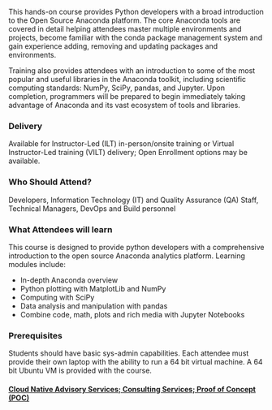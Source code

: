 <!-- Anaconda Foundation -->

This hands-on course provides Python developers with a broad introduction to the Open Source Anaconda platform. The core Anaconda tools are covered in detail helping attendees master multiple environments and projects, become familiar with the conda package management system and gain experience adding, removing and updating packages and environments.

Training also provides attendees with an introduction to some of the most popular and useful libraries in the Anaconda toolkit, including scientific computing standards: NumPy, SciPy, pandas, and Jupyter. Upon completion, programmers will be prepared to begin immediately taking advantage of Anaconda and its vast ecosystem of tools and libraries.

### Delivery

Available for Instructor-Led (ILT) in-person/onsite training or Virtual Instructor-Led training (VILT) delivery; Open Enrollment options may be available.


### Who Should Attend?

Developers, Information Technology (IT) and Quality Assurance (QA) Staff, Technical Managers, DevOps and Build personnel


### What Attendees will learn

This course is designed to provide python developers with a comprehensive introduction to the open source Anaconda analytics platform.
Learning modules include:

- In-depth Anaconda overview
- Python plotting with MatplotLib and NumPy
- Computing with SciPy
- Data analysis and manipulation with pandas
- Combine code, math, plots and rich media with Jupyter Notebooks 


### Prerequisites

Students should have basic sys-admin capabilities. Each attendee must provide their own laptop with the ability to run a
64 bit virtual machine. A 64 bit Ubuntu VM is provided with the course.


#### [Cloud Native Advisory Services; Consulting Services; Proof of Concept (POC)](https://rx-m.com/cloud-native-consulting/)
